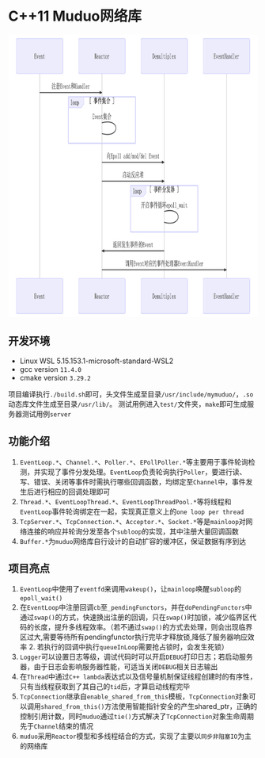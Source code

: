 # C++11 Muduo网络库

<img src="./img/show.png" style="float:top" width=870px height=570px/>


## 开发环境

* Linux WSL 5.15.153.1-microsoft-standard-WSL2
* gcc version `11.4.0`
* cmake version `3.29.2`

项目编译执行`./build.sh`即可，头文件生成至目录`/usr/include/mymuduo/`，`.so`动态库文件生成至目录`/usr/lib/`。
测试用例进入`test/`文件夹，`make`即可生成服务器测试用例`server`

## 功能介绍

1. `EventLoop.*`、`Channel.*`、`Poller.*`、`EPollPoller.*`等主要用于事件轮询检测，并实现了事件分发处理。`EventLoop`负责轮询执行`Poller`，要进行读、写、错误、关闭等事件时需执行哪些回调函数，均绑定至`Channel`中，事件发生后进行相应的回调处理即可
2. `Thread.*`、`EventLoopThread.*`、`EventLoopThreadPool.*`等将线程和`EventLoop`事件轮询绑定在一起，实现真正意义上的`one loop per thread`
3. `TcpServer.*`、`TcpConnection.*`、`Acceptor.*`、`Socket.*`等是`mainloop`对网络连接的响应并轮询分发至各个`subloop`的实现，其中注册大量回调函数
4. `Buffer.*`为`muduo`网络库自行设计的自动扩容的缓冲区，保证数据有序到达

## 项目亮点

1. `EventLoop`中使用了`eventfd`来调用`wakeup()`，让`mainloop`唤醒`subloop`的`epoll_wait()`
2. 在`EventLoop`中注册回调`cb`至`_pendingFunctors`，并在`doPendingFunctors`中通过`swap()`的方式，快速换出注册的回调，只在`swap()`时加锁，减少临界区代码的长度，提升多线程效率。（若不通过`swap()`的方式去处理，则会出现临界区过大,需要等待所有pendingfunctor执行完毕才释放锁,降低了服务器响应效率 2. 若执行的回调中执行`queueInLoop`需要抢占锁时，会发生死锁）
3. `Logger`可以设置日志等级，调试代码时可以开启`DEBUG`打印日志；若启动服务器，由于日志会影响服务器性能，可适当关闭`DEBUG`相关日志输出
4. 在`Thread`中通过`C++ lambda`表达式以及信号量机制保证线程创建时的有序性，只有当线程获取到了其自己的`tid`后，才算启动线程完毕
5. `TcpConnection`继承自`enable_shared_from_this`模板，`TcpConnection`对象可以调用`shared_from_this()`方法使用智能指针安全的产生shared_ptr，正确的控制引用计数，同时`muduo`通过`tie()`方式解决了`TcpConnection`对象生命周期先于`Channel`结束的情况
6. `muduo`采用`Reactor`模型和多线程结合的方式，实现了主要以`同步非阻塞IO`为主的网络库


